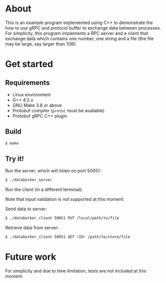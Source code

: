 # About

This is an example program implemented using C++ to demonstrate the how to use gRPC and protocol
buffer to exchange data between processes. For simplicity, this program implements a RPC server
and a client that exchange data which contains one number, one string and a file (the file may be
large, say larger than 1GB).


# Get started

## Requirements

* Linux environment
* G++ 4.2.x
* GNU Make 3.8 or above
* Protobuf compiler (`protoc` must be available)
* Protobuf gRPC C++ plugin

## Build


```sh
$ make
```

## Try it!
Run the server, which will listen on port 50051:

```sh
$ ./databorker_server
```

Run the client (in a different terminal):

Note that input validation is not supported at this moment.

Send data to server:
```sh
$ ./databorker_client 50051 PUT /local/path/to/file
```

Retrieve data from server:
```sh
$ ./databorker_client 50051 GET <ID> /path/to/store/file
```

# Future work

For simplicity and due to time limitation, tests are not included at this moment.
